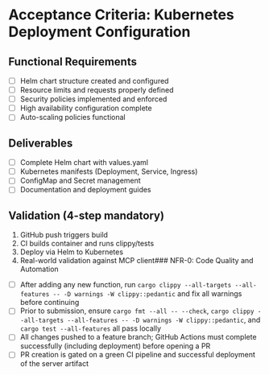 # Acceptance Criteria: Kubernetes Deployment Configuration

## Functional Requirements

- [ ] Helm chart structure created and configured
- [ ] Resource limits and requests properly defined
- [ ] Security policies implemented and enforced
- [ ] High availability configuration complete
- [ ] Auto-scaling policies functional

## Deliverables

- [ ] Complete Helm chart with values.yaml
- [ ] Kubernetes manifests (Deployment, Service, Ingress)
- [ ] ConfigMap and Secret management
- [ ] Documentation and deployment guides

## Validation (4-step mandatory)

1. GitHub push triggers build
2. CI builds container and runs clippy/tests
3. Deploy via Helm to Kubernetes
4. Real-world validation against MCP client### NFR-0: Code Quality and Automation

- [ ] After adding any new function, run `cargo clippy --all-targets --all-features -- -D warnings -W clippy::pedantic` and fix all warnings before continuing
- [ ] Prior to submission, ensure `cargo fmt --all -- --check`, `cargo clippy --all-targets --all-features -- -D warnings -W clippy::pedantic`, and `cargo test --all-features` all pass locally
- [ ] All changes pushed to a feature branch; GitHub Actions must complete successfully (including deployment) before opening a PR
- [ ] PR creation is gated on a green CI pipeline and successful deployment of the server artifact
